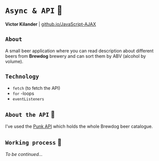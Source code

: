 # `Async & API` :satellite:

__Victor Kilander__ | [github.io/JavaScript-AJAX](https://vctrklndr.github.io/JavaScript-AJAX)

## `About`
A small beer application where you can read description about different beers from __Brewdog__ brewery and can sort them by ABV (alcohol by volume).

## `Technology`
- ```fetch``` (to fetch the API)
- ```for``` -loops
- ```eventListeners```

## `About the API` :beer:
I've used the [Punk API](https://punkapi.com) which holds the whole Brewdog beer catalogue. 

## `Working process` :wrench:
*To be continued...*
